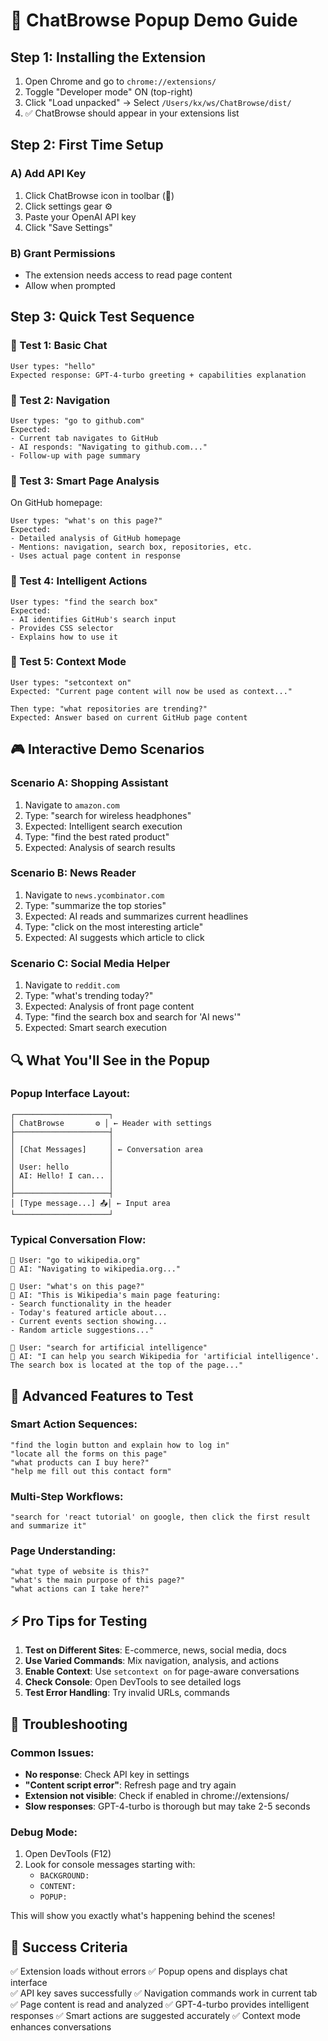 # 🎯 ChatBrowse Popup Demo Guide

## **Step 1: Installing the Extension**

1. Open Chrome and go to `chrome://extensions/`
2. Toggle "Developer mode" ON (top-right)
3. Click "Load unpacked" → Select `/Users/kx/ws/ChatBrowse/dist/`
4. ✅ ChatBrowse should appear in your extensions list

## **Step 2: First Time Setup**

### **A) Add API Key**
1. Click ChatBrowse icon in toolbar (💬)
2. Click settings gear ⚙️
3. Paste your OpenAI API key
4. Click "Save Settings"

### **B) Grant Permissions**
- The extension needs access to read page content
- Allow when prompted

## **Step 3: Quick Test Sequence**

### **🧪 Test 1: Basic Chat**
```
User types: "hello"
Expected response: GPT-4-turbo greeting + capabilities explanation
```

### **🧪 Test 2: Navigation**
```
User types: "go to github.com"
Expected: 
- Current tab navigates to GitHub
- AI responds: "Navigating to github.com..."
- Follow-up with page summary
```

### **🧪 Test 3: Smart Page Analysis**
On GitHub homepage:
```
User types: "what's on this page?"
Expected:
- Detailed analysis of GitHub homepage
- Mentions: navigation, search box, repositories, etc.
- Uses actual page content in response
```

### **🧪 Test 4: Intelligent Actions**
```
User types: "find the search box"
Expected:
- AI identifies GitHub's search input
- Provides CSS selector
- Explains how to use it
```

### **🧪 Test 5: Context Mode**
```
User types: "setcontext on"
Expected: "Current page content will now be used as context..."

Then type: "what repositories are trending?"
Expected: Answer based on current GitHub page content
```

## **🎮 Interactive Demo Scenarios**

### **Scenario A: Shopping Assistant**
1. Navigate to `amazon.com`
2. Type: "search for wireless headphones"
3. Expected: Intelligent search execution
4. Type: "find the best rated product"
5. Expected: Analysis of search results

### **Scenario B: News Reader**
1. Navigate to `news.ycombinator.com`
2. Type: "summarize the top stories"
3. Expected: AI reads and summarizes current headlines
4. Type: "click on the most interesting article"
5. Expected: AI suggests which article to click

### **Scenario C: Social Media Helper**
1. Navigate to `reddit.com`
2. Type: "what's trending today?"
3. Expected: Analysis of front page content
4. Type: "find the search box and search for 'AI news'"
5. Expected: Smart search execution

## **🔍 What You'll See in the Popup**

### **Popup Interface Layout:**
```
┌─────────────────────┐
│ ChatBrowse       ⚙️ │ ← Header with settings
├─────────────────────┤
│                     │
│ [Chat Messages]     │ ← Conversation area
│                     │
│ User: hello         │
│ AI: Hello! I can... │
│                     │
├─────────────────────┤
│ [Type message...] 📤│ ← Input area
└─────────────────────┘
```

### **Typical Conversation Flow:**
```
👤 User: "go to wikipedia.org"
🤖 AI: "Navigating to wikipedia.org..."

👤 User: "what's on this page?"
🤖 AI: "This is Wikipedia's main page featuring:
- Search functionality in the header
- Today's featured article about...
- Current events section showing...
- Random article suggestions..."

👤 User: "search for artificial intelligence"
🤖 AI: "I can help you search Wikipedia for 'artificial intelligence'. 
The search box is located at the top of the page..."
```

## **🚀 Advanced Features to Test**

### **Smart Action Sequences:**
```
"find the login button and explain how to log in"
"locate all the forms on this page"
"what products can I buy here?"
"help me fill out this contact form"
```

### **Multi-Step Workflows:**
```
"search for 'react tutorial' on google, then click the first result and summarize it"
```

### **Page Understanding:**
```
"what type of website is this?"
"what's the main purpose of this page?"
"what actions can I take here?"
```

## **⚡ Pro Tips for Testing**

1. **Test on Different Sites**: E-commerce, news, social media, docs
2. **Use Varied Commands**: Mix navigation, analysis, and actions
3. **Enable Context**: Use `setcontext on` for page-aware conversations
4. **Check Console**: Open DevTools to see detailed logs
5. **Test Error Handling**: Try invalid URLs, commands

## **🐛 Troubleshooting**

### **Common Issues:**
- **No response**: Check API key in settings
- **"Content script error"**: Refresh page and try again
- **Extension not visible**: Check if enabled in chrome://extensions/
- **Slow responses**: GPT-4-turbo is thorough but may take 2-5 seconds

### **Debug Mode:**
1. Open DevTools (F12)
2. Look for console messages starting with:
   - `BACKGROUND:`
   - `CONTENT:`
   - `POPUP:`

This will show you exactly what's happening behind the scenes!

## **🎯 Success Criteria**

✅ Extension loads without errors
✅ Popup opens and displays chat interface  
✅ API key saves successfully
✅ Navigation commands work in current tab
✅ Page content is read and analyzed
✅ GPT-4-turbo provides intelligent responses
✅ Smart actions are suggested accurately
✅ Context mode enhances conversations 